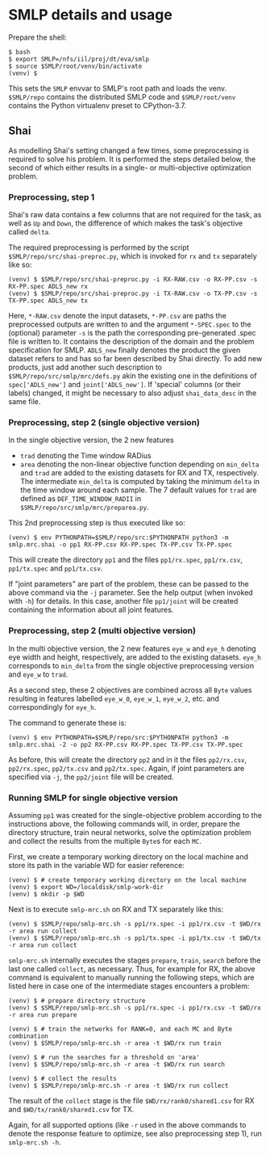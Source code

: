 
# SMLP details and usage

Prepare the shell:
```
$ bash
$ export SMLP=/nfs/iil/proj/dt/eva/smlp
$ source $SMLP/root/venv/bin/activate
(venv) $
```

This sets the `SMLP` envvar to SMLP's root path and loads the venv.
`$SMLP/repo` contains the distributed SMLP code and
`$SMLP/root/venv` contains the Python virtualenv preset to CPython-3.7.


## Shai

As modelling Shai's setting changed a few times, some preprocessing is required
to solve his problem. It is performed the steps detailed below, the second of
which either results in a single- or multi-objective optimization problem.


### Preprocessing, step 1

Shai's raw data contains a few columns that are not required for the task,
as well as `Up` and `Down`, the difference of which makes the task's objective
called `delta`.

The required preprocessing is performed by the script
`$SMLP/repo/src/shai-preproc.py`, which is invoked for `rx` and `tx` separately
like so:

```
(venv) $ $SMLP/repo/src/shai-preproc.py -i RX-RAW.csv -o RX-PP.csv -s RX-PP.spec ADLS_new rx
(venv) $ $SMLP/repo/src/shai-preproc.py -i TX-RAW.csv -o TX-PP.csv -s TX-PP.spec ADLS_new tx
```

Here, `*-RAW.csv` denote the input datasets, `*-PP.csv` are paths the
preprocessed outputs are written to and the argument `*-SPEC.spec` to the
(optional) parameter `-s` is the path the corresponding pre-generated .spec
file is written to. It contains the description of the domain and the problem
specification for SMLP. `ADLS_new` finally denotes the product the given
dataset refers to and has so far been described by Shai directly. To add new
products, just add another such description to `$SMLP/repo/src/smlp/mrc/defs.py`
akin the existing one in the definitions of `spec['ADLS_new']` and
`joint['ADLS_new']`. If 'special' columns (or their labels) changed, it might
be necessary to also adjust `shai_data_desc` in the same file.


### Preprocessing, step 2 (single objective version)

In the single objective version, the 2 new features
- `trad` denoting the Time window RADius
- `area` denoting the non-linear objective function depending on `min_delta` and
  `trad`
are added to the existing datasets for RX and TX, respectively.
The intermediate `min_delta` is computed by taking the minimum `delta` in the
time window around each sample. The 7 default values for `trad` are
defined as `DEF_TIME_WINDOW_RADII` in `$SMLP/repo/src/smlp/mrc/preparea.py`.

This 2nd preprocessing step is thus executed like so:
```
(venv) $ env PYTHONPATH=$SMLP/repo/src:$PYTHONPATH python3 -m smlp.mrc.shai -o pp1 RX-PP.csv RX-PP.spec TX-PP.csv TX-PP.spec
```

This will create the directory `pp1` and the files `pp1/rx.spec`, `pp1/rx.csv`,
`pp1/tx.spec` and `pp1/tx.csv`.

If "joint parameters" are part of the problem, these can be passed to the above
command via the `-j` parameter. See the help output (when invoked with `-h`) for
details. In this case, another file `pp1/joint` will be created containing the
information about all joint features.


### Preprocessing, step 2 (multi objective version)

In the multi objective version, the 2 new features `eye_w` and `eye_h` denoting
eye width and height, respectively, are added to the existing datasets.
`eye_h` corresponds to `min_delta` from the single objective preprocessing
version and `eye_w` to `trad`.

As a second step, these 2 objectives are combined across all `Byte` values
resulting in features labelled `eye_w_0`, `eye_w_1`, `eye_w_2`, etc. and
correspondingly for `eye_h`.

The command to generate these is:
```
(venv) $ env PYTHONPATH=$SMLP/repo/src:$PYTHONPATH python3 -m smlp.mrc.shai -2 -o pp2 RX-PP.csv RX-PP.spec TX-PP.csv TX-PP.spec
```

As before, this will create the directory `pp2` and in it the files
`pp2/rx.csv`, `pp2/rx.spec`, `pp2/tx.csv` and `pp2/tx.spec`. Again, if joint
parameters are specified via `-j`, the `pp2/joint` file will be created.


### Running SMLP for single objective version

Assuming `pp1` was created for the single-objective problem according to the
instructions above, the following commands will, in order, prepare the directory
structure, train neural networks, solve the optimization problem and collect
the results from the multiple `Byte`s for each `MC`.

First, we create a temporary working directory on the local machine and store
its path in the variable WD for easier reference:
```
(venv) $ # create temporary working directory on the local machine
(venv) $ export WD=/localdisk/smlp-work-dir
(venv) $ mkdir -p $WD
```

Next is to execute `smlp-mrc.sh` on RX and TX separately like this:

```
(venv) $ $SMLP/repo/smlp-mrc.sh -s pp1/rx.spec -i pp1/rx.csv -t $WD/rx -r area run collect
(venv) $ $SMLP/repo/smlp-mrc.sh -s pp1/tx.spec -i pp1/tx.csv -t $WD/tx -r area run collect
```

`smlp-mrc.sh` internally executes the stages `prepare`, `train`, `search` before
the last one called `collect`, as necessary. Thus, for example for RX, the above
command is equivalent to manually running the following steps, which are listed
here in case one of the intermediate stages encounters a problem:
```
(venv) $ # prepare directory structure
(venv) $ $SMLP/repo/smlp-mrc.sh -s pp1/rx.spec -i pp1/rx.csv -t $WD/rx -r area run prepare

(venv) $ # train the networks for RANK=0, and each MC and Byte combination
(venv) $ $SMLP/repo/smlp-mrc.sh -r area -t $WD/rx run train

(venv) $ # run the searches for a threshold on 'area'
(venv) $ $SMLP/repo/smlp-mrc.sh -r area -t $WD/rx run search

(venv) $ # collect the results
(venv) $ $SMLP/repo/smlp-mrc.sh -r area -t $WD/rx run collect
```

The result of the `collect` stage is the file `$WD/rx/rank0/shared1.csv` for RX
and `$WD/tx/rank0/shared1.csv` for TX.

Again, for all supported options (like `-r` used in the above commands to denote
the response feature to optimize, see also preprocessing step 1), run
`smlp-mrc.sh -h`.
